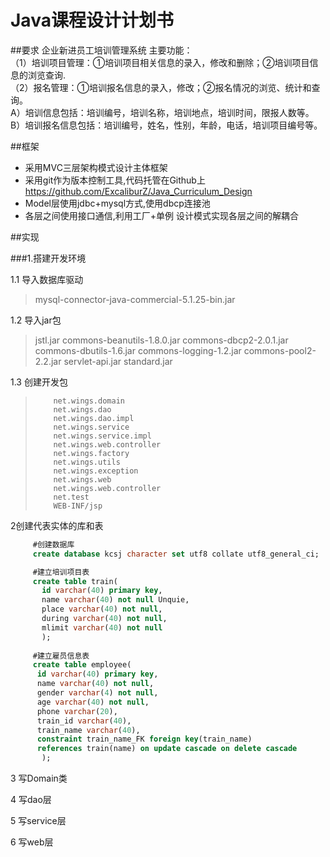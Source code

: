 
# Java课程设计计划书
##要求
企业新进员工培训管理系统
主要功能：  
（1）培训项目管理：①培训项目相关信息的录入，修改和删除；②培训项目信息的浏览查询.  
（2）报名管理：①培训报名信息的录入，修改；②报名情况的浏览、统计和查询。  
A）培训信息包括：培训编号，培训名称，培训地点，培训时间，限报人数等。  
B）培训报名信息包括：培训编号，姓名，性别，年龄，电话，培训项目编号等。 

##框架
* 采用MVC三层架构模式设计主体框架
* 采用git作为版本控制工具,代码托管在Github上  
https://github.com/ExcaliburZ/Java_Curriculum_Design
* Model层使用jdbc+mysql方式,使用dbcp连接池
* 各层之间使用接口通信,利用工厂+单例 设计模式实现各层之间的解耦合


##实现

###1.搭建开发环境

1.1 导入数据库驱动
> mysql-connector-java-commercial-5.1.25-bin.jar

1.2 导入jar包
> jstl.jar
> commons-beanutils-1.8.0.jar
> commons-dbcp2-2.0.1.jar
> commons-dbutils-1.6.jar
> commons-logging-1.2.jar
> commons-pool2-2.2.jar
> servlet-api.jar
> standard.jar

1.3 创建开发包

>         net.wings.domain
>         net.wings.dao
>         net.wings.dao.impl
>         net.wings.service
>         net.wings.service.impl
>         net.wings.web.controller
>         net.wings.factory
>         net.wings.utils
>         net.wings.exception
>         net.wings.web
>         net.wings.web.controller
>         net.test
>         WEB-INF/jsp


2创建代表实体的库和表
   ```sql  
		#创建数据库
		create database kcsj character set utf8 collate utf8_general_ci;

		#建立培训项目表
		create table train(
		  id varchar(40) primary key,
		  name varchar(40) not null Unquie,
          place varchar(40) not null,
		  during varchar(40) not null,
		  mlimit varchar(40) not null
		  );
		  
		#建立雇员信息表
		create table employee(
		 id varchar(40) primary key,
		 name varchar(40) not null,
         gender varchar(4) not null,
		 age varchar(40) not null,
		 phone varchar(20),
		 train_id varchar(40),
		 train_name varchar(40),
		 constraint train_name_FK foreign key(train_name)  
		 references train(name) on update cascade on delete cascade
		  );
```


3 写Domain类

4 写dao层

5 写service层

6 写web层























